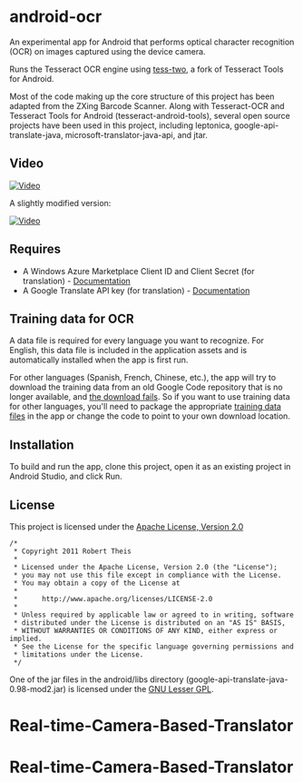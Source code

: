 # android-ocr

An experimental app for Android that performs optical character recognition (OCR) on images captured using the device camera.

Runs the Tesseract OCR engine using [tess-two](https://github.com/rmtheis/tess-two), a fork of Tesseract Tools for Android.

Most of the code making up the core structure of this project has been adapted from the ZXing Barcode Scanner. Along with Tesseract-OCR and Tesseract Tools for Android (tesseract-android-tools), several open source projects have been used in this project, including leptonica, google-api-translate-java, microsoft-translator-java-api, and jtar.

## Video

[![Video](http://img.youtube.com/vi/FOSgiPjGwx4/0.jpg)](http://www.youtube.com/watch?v=FOSgiPjGwx4)

A slightly modified version:

[![Video](http://img.youtube.com/vi/7vNepTmBTG8/0.jpg)](http://www.youtube.com/watch?v=7vNepTmBTG8)

## Requires

* A Windows Azure Marketplace Client ID and Client Secret (for translation) - [Documentation](http://msdn.microsoft.com/en-us/library/hh454950.aspx)
* A Google Translate API key (for translation) - [Documentation](https://code.google.com/apis/console/?api=translate)

## Training data for OCR

A data file is required for every language you want to recognize. For English, this data file is included in the application assets and is automatically installed when the app is first run.

For other languages (Spanish, French, Chinese, etc.), the app will try to download the training data from an old Google Code repository that is no longer available, and [the download fails](https://github.com/rmtheis/android-ocr/issues/55). So if you want to use training data for other languages, you'll need to package the appropriate [training data files](https://github.com/tesseract-ocr/tessdata) in the app or change the code to point to your own download location.

## Installation

To build and run the app, clone this project, open it as an existing project in Android Studio, and click Run.

## License

This project is licensed under the [Apache License, Version 2.0](http://www.apache.org/licenses/LICENSE-2.0.html)

    /*
     * Copyright 2011 Robert Theis
     *
     * Licensed under the Apache License, Version 2.0 (the "License");
     * you may not use this file except in compliance with the License.
     * You may obtain a copy of the License at
     *
     *      http://www.apache.org/licenses/LICENSE-2.0
     *
     * Unless required by applicable law or agreed to in writing, software
     * distributed under the License is distributed on an "AS IS" BASIS,
     * WITHOUT WARRANTIES OR CONDITIONS OF ANY KIND, either express or implied.
     * See the License for the specific language governing permissions and
     * limitations under the License.
     */

One of the jar files in the android/libs directory (google-api-translate-java-0.98-mod2.jar) is licensed under the [GNU Lesser GPL](http://www.gnu.org/licenses/lgpl.html).
# Real-time-Camera-Based-Translator
# Real-time-Camera-Based-Translator
